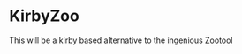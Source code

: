 KirbyZoo
========
This will be a kirby based alternative to the ingenious [Zootool](http://zootool.com)

